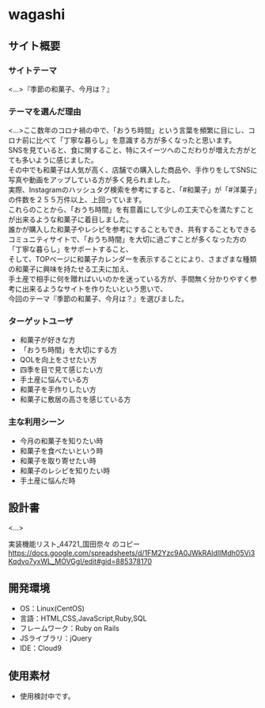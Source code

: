 # wagashi

## サイト概要
### サイトテーマ
<...>『季節の和菓子、今月は？』

### テーマを選んだ理由
<...>ここ数年のコロナ禍の中で、「おうち時間」という言葉を頻繁に目にし、コロナ前に比べて「丁寧な暮らし」を意識する方が多くなったと思います。  
SNSを見ていると、食に関すること、特にスイーツへのこだわりが増えた方がとても多いように感じました。  
その中でも和菓子は人気が高く、店舗での購入した商品や、手作りをしてSNSに写真や動画をアップしている方が多く見られました。  
実際、Instagramのハッシュタグ検索を参考にすると、「#和菓子」が「#洋菓子」の件数を２５５万件以上、上回っています。  
これらのことから、「おうち時間」を有意義にして少しの工夫で心を満たすことが出来るような和菓子に着目しました。  
誰かが購入した和菓子やレシピを参考にすることもでき、共有することもできるコミュニティサイトで、「おうち時間」を大切に過ごすことが多くなった方の「丁寧な暮らし」をサポートすること、  
そして、TOPページに和菓子カレンダーを表示することにより、さまざまな種類の和菓子に興味を持たせる工夫に加え、  
手土産で相手に何を贈ればいいのかを迷っている方が、手間無く分かりやすく参考に出来るようなサイトを作りたいという思いで、  
今回のテーマ『季節の和菓子、今月は？』を選びました。

### ターゲットユーザ
- 和菓子が好きな方
- 「おうち時間」を大切にする方
- QOLを向上をさせたい方
- 四季を目で見て感じたい方
- 手土産に悩んでいる方
- 和菓子を手作りしたい方
- 和菓子に敷居の高さを感じている方

### 主な利用シーン
- 今月の和菓子を知りたい時
- 和菓子を食べたいという時
- 和菓子を取り寄せたい時
- 和菓子のレシピを知りたい時
- 手土産に悩んだ時

## 設計書
<...>

実装機能リスト_44721_国田奈々 のコピー
<https://docs.google.com/spreadsheets/d/1FM2Yzc9A0JWkRAldIIMdh05Vi3Kqdvo7yxWL_MOVGgI/edit#gid=885378170>

## 開発環境
- OS：Linux(CentOS)
- 言語：HTML,CSS,JavaScript,Ruby,SQL
- フレームワーク：Ruby on Rails
- JSライブラリ：jQuery
- IDE：Cloud9

## 使用素材
- 使用検討中です。

